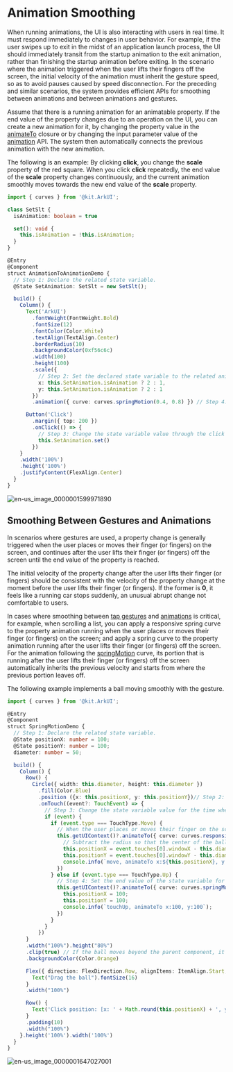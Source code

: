 # Animation Smoothing


When running animations, the UI is also interacting with users in real time. It must respond immediately to changes in user behavior. For example, if the user swipes up to exit in the midst of an application launch process, the UI should immediately transit from the startup animation to the exit animation, rather than finishing the startup animation before exiting. In the scenario where the animation triggered when the user lifts their fingers off the screen, the initial velocity of the animation must inherit the gesture speed, so as to avoid pauses caused by speed disconnection. For the preceding and similar scenarios, the system provides efficient APIs for smoothing between animations and between animations and gestures.

Assume that there is a running animation for an animatable property. If the end value of the property changes due to an operation on the UI, you can create a new animation for it, by changing the property value in the [animateTo](../reference/apis-arkui/arkui-ts/ts-explicit-animation.md) closure or by changing the input parameter value of the [animation](../reference/apis-arkui/arkui-ts/ts-animatorproperty.md) API. The system then automatically connects the previous animation with the new animation.

The following is an example: By clicking **click**, you change the **scale** property of the red square. When you click **click** repeatedly, the end value of the **scale** property changes continuously, and the current animation smoothly moves towards the new end value of the **scale** property.

```ts
import { curves } from '@kit.ArkUI';

class SetSlt {
  isAnimation: boolean = true

  set(): void {
    this.isAnimation = !this.isAnimation;
  }
}

@Entry
@Component
struct AnimationToAnimationDemo {
  // Step 1: Declare the related state variable.
  @State SetAnimation: SetSlt = new SetSlt();

  build() {
    Column() {
      Text('ArkUI')
        .fontWeight(FontWeight.Bold)
        .fontSize(12)
        .fontColor(Color.White)
        .textAlign(TextAlign.Center)
        .borderRadius(10)
        .backgroundColor(0xf56c6c)
        .width(100)
        .height(100)
        .scale({
          // Step 2: Set the declared state variable to the related animatable property.
          x: this.SetAnimation.isAnimation ? 2 : 1,
          y: this.SetAnimation.isAnimation ? 2 : 1
        })
        .animation({ curve: curves.springMotion(0.4, 0.8) }) // Step 4: Enable implicit animation. When the scale values change, the system automatically applies the animation curve.

      Button('Click')
        .margin({ top: 200 })
        .onClick(() => {
          // Step 3: Change the state variable value through the click event, which then changes the property value.
          this.SetAnimation.set()
        })
    }
    .width('100%')
    .height('100%')
    .justifyContent(FlexAlign.Center)
  }
}
```

![en-us_image_0000001599971890](figures/en-us_image_0000001599971890.gif)



## Smoothing Between Gestures and Animations

In scenarios where gestures are used, a property change is generally triggered when the user places or moves their finger (or fingers) on the screen, and continues after the user lifts their finger (or fingers) off the screen until the end value of the property is reached.

The initial velocity of the property change after the user lifts their finger (or fingers) should be consistent with the velocity of the property change at the moment before the user lifts their finger (or fingers). If the former is **0**, it feels like a running car stops suddenly, an unusual abrupt change not comfortable to users.

In cases where smoothing between [tap gestures](../reference/apis-arkui/arkui-ts/ts-basic-gestures-tapgesture.md) and [animations](./arkts-animation.md) is critical, for example, when scrolling a list, you can apply a responsive spring curve to the property animation running when the user places or moves their finger (or fingers) on the screen; and apply a spring curve to the property animation running after the user lifts their finger (or fingers) off the screen. For the animation following the [springMotion](../reference/apis-arkui/js-apis-curve.md#curvesspringmotion9) curve, its portion that is running after the user lifts their finger (or fingers) off the screen automatically inherits the previous velocity and starts from where the previous portion leaves off.

The following example implements a ball moving smoothly with the gesture.

```ts
import { curves } from '@kit.ArkUI';

@Entry
@Component
struct SpringMotionDemo {
  // Step 1: Declare the related state variable.
  @State positionX: number = 100;
  @State positionY: number = 100;
  diameter: number = 50;

  build() {
    Column() {
      Row() {
        Circle({ width: this.diameter, height: this.diameter })
          .fill(Color.Blue)
          .position ({x: this.positionX, y: this.positionY})// Step 2: Set the declared state variable to the related animatable property.
          .onTouch((event?: TouchEvent) => {
            // Step 3: Change the state variable value for the time when the user places or moves their finger (or fingers) on the screen and use responsiveSpringMotion for movement toward the new value.
            if (event) {
              if (event.type === TouchType.Move) {
                // When the user places or moves their finger on the screen, use the responsiveSpringMotion curve.
                this.getUIContext()?.animateTo({ curve: curves.responsiveSpringMotion() }, () => {
                  // Subtract the radius so that the center of the ball moves to where the finger is placed.
                  this.positionX = event.touches[0].windowX - this.diameter / 2;
                  this.positionY = event.touches[0].windowY - this.diameter / 2;
                  console.info(`move, animateTo x:${this.positionX}, y:${this.positionY}`);
                })
              } else if (event.type === TouchType.Up) {
                // Step 4: Set the end value of the state variable for after the user lifts their finger (or fingers), and use springMotion for movement toward the new value. The springMotion animation inherits the previous velocity.
                this.getUIContext()?.animateTo({ curve: curves.springMotion() }, () => {
                  this.positionX = 100;
                  this.positionY = 100;
                  console.info(`touchUp, animateTo x:100, y:100`);
                })
              }
            }
          })
      }
      .width("100%").height("80%")
      .clip(true) // If the ball moves beyond the parent component, it is invisible.
      .backgroundColor(Color.Orange)

      Flex({ direction: FlexDirection.Row, alignItems: ItemAlign.Start, justifyContent: FlexAlign.Center }) {
        Text("Drag the ball").fontSize(16)
      }
      .width("100%")

      Row() {
        Text('Click position: [x: ' + Math.round(this.positionX) + ', y:' + Math.round(this.positionY) + ']').fontSize(16)
      }
      .padding(10)
      .width("100%")
    }.height('100%').width('100%')
  }
}
```

![en-us_image_0000001647027001](figures/en-us_image_0000001647027001.gif)
